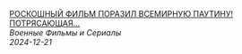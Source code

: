 <!--2024-12-21 12:01:10-->
<div class="yb">
  <a class="nodecor" href="/index.html?filmy/roskoshnyj_film_porazil_vsemirnuju_pautinu_potryasajushchaya_kartinasputniki">
    <img class="preview" data-videoid="tOfa45zr2fg" src="https://i1.ytimg.com/vi/tOfa45zr2fg/hqdefault.jpg" align="middle" alt="">
  </a>
  <div class="inlbl text">
    <a class="nodecor" href="/index.html?filmy/roskoshnyj_film_porazil_vsemirnuju_pautinu_potryasajushchaya_kartinasputniki">РОСКОШНЫЙ ФИЛЬМ ПОРАЗИЛ ВСЕМИРНУЮ ПАУТИНУ! ПОТРЯСАЮЩАЯ...</a><br>
    <i class="smaller2">Военные Фильмы и Сериалы</i><br>
    <i class="smaller3">2024-12-21</i>
  </div>
</div>
